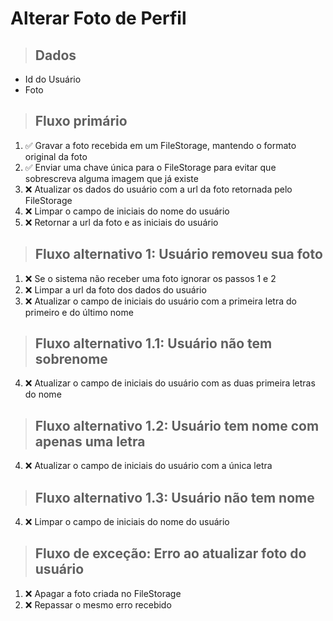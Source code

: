 # Alterar Foto de Perfil

> ## Dados
* Id do Usuário
* Foto

> ## Fluxo primário
1. ✅ Gravar a foto recebida em um FileStorage, mantendo o formato original da foto
2. ✅ Enviar uma chave única para o FileStorage para evitar que sobrescreva alguma imagem que já existe
3. ❌ Atualizar os dados do usuário com a url da foto retornada pelo FileStorage
4. ❌ Limpar o campo de iniciais do nome do usuário
5. ❌ Retornar a url da foto e as iniciais do usuário

> ## Fluxo alternativo 1: Usuário removeu sua foto
1. ❌ Se o sistema não receber uma foto ignorar os passos 1 e 2
3. ❌ Limpar a url da foto dos dados do usuário
4. ❌ Atualizar o campo de iniciais do usuário com a primeira letra do primeiro e do último nome

> ## Fluxo alternativo 1.1: Usuário não tem sobrenome
4. ❌ Atualizar o campo de iniciais do usuário com as duas primeira letras do nome

> ## Fluxo alternativo 1.2: Usuário tem nome com apenas uma letra
4. ❌ Atualizar o campo de iniciais do usuário com a única letra

> ## Fluxo alternativo 1.3: Usuário não tem nome
4. ❌ Limpar o campo de iniciais do nome do usuário

> ## Fluxo de exceção: Erro ao atualizar foto do usuário
1. ❌ Apagar a foto criada no FileStorage
2. ❌ Repassar o mesmo erro recebido
